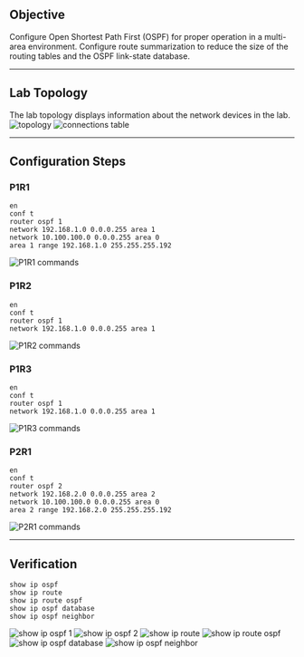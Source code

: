 ## Objective
Configure Open Shortest Path First (OSPF) for proper operation in a multi-area environment. Configure route summarization to reduce the size of the routing tables and the OSPF link-state database.

---

## Lab Topology
The lab topology displays information about the network devices in the lab.
![topology](https://github.com/nickbruggen90/Boson-Network-Labs/blob/main/Images/Screenshot%202025-05-19%20082918.png)
![connections table](https://github.com/nickbruggen90/Boson-Network-Labs/blob/main/Images/Screenshot%202025-05-19%20082944.png)

---

## Configuration Steps
### P1R1
```cisco
en
conf t
router ospf 1
network 192.168.1.0 0.0.0.255 area 1
network 10.100.100.0 0.0.0.255 area 0
area 1 range 192.168.1.0 255.255.255.192
```
![P1R1 commands](https://github.com/nickbruggen90/Boson-Network-Labs/blob/main/Images/Screenshot%202025-05-19%20083410.png)

### P1R2
```cisco
en
conf t
router ospf 1
network 192.168.1.0 0.0.0.255 area 1
```
![P1R2 commands](https://github.com/nickbruggen90/Boson-Network-Labs/blob/main/Images/Screenshot%202025-05-19%20083417.png)

### P1R3
```cisco
en
conf t
router ospf 1
network 192.168.1.0 0.0.0.255 area 1
```
![P1R3 commands](https://github.com/nickbruggen90/Boson-Network-Labs/blob/main/Images/Screenshot%202025-05-19%20083426.png)

### P2R1
```cisco
en
conf t
router ospf 2
network 192.168.2.0 0.0.0.255 area 2
network 10.100.100.0 0.0.0.255 area 0
area 2 range 192.168.2.0 255.255.255.192
```
![P2R1 commands](https://github.com/nickbruggen90/Boson-Network-Labs/blob/main/Images/Screenshot%202025-05-19%20083437.png)

---

## Verification
```cisco
show ip ospf
show ip route
show ip route ospf
show ip ospf database
show ip ospf neighbor
```
![show ip ospf 1](https://github.com/nickbruggen90/Boson-Network-Labs/blob/main/Images/Screenshot%202025-05-19%20083507.png)
![show ip ospf 2](https://github.com/nickbruggen90/Boson-Network-Labs/blob/main/Images/Screenshot%202025-05-19%20083513.png)
![show ip route](https://github.com/nickbruggen90/Boson-Network-Labs/blob/main/Images/Screenshot%202025-05-19%20083526.png)
![show ip route ospf](https://github.com/nickbruggen90/Boson-Network-Labs/blob/main/Images/Screenshot%202025-05-19%20083540.png)
![show ip ospf database](https://github.com/nickbruggen90/Boson-Network-Labs/blob/main/Images/Screenshot%202025-05-19%20083557.png)
![show ip ospf neighbor](https://github.com/nickbruggen90/Boson-Network-Labs/blob/main/Images/Screenshot%202025-05-19%20083618.png)
